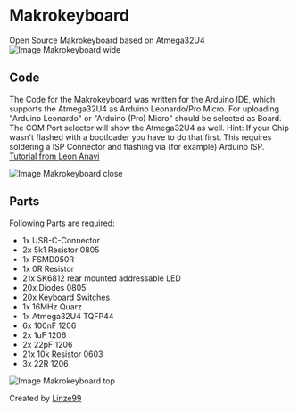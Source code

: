 # Makrokeyboard
Open Source Makrokeyboard based on Atmega32U4
![Image Makrokeyboard wide](/Bilder/Bild1.png)

## Code

The Code for the Makrokeyboard was written for the Arduino IDE, which supports the Atmega32U4 as Arduino Leonardo/Pro Micro. For uploading "Arduino Leonardo" or "Arduino (Pro) Micro" should be selected as Board. The COM Port selector will show the Atmega32U4 as well.
Hint: If your Chip wasn't flashed with a bootloader you have to do that first. This requires soldering a ISP Connector and flashing via (for example) Arduino ISP. [Tutorial from Leon Anavi](https://www.youtube.com/watch?v=ToMrxnRNHM4)

![Image Makrokeyboard close](/Bilder/Bild2.jpg)

## Parts

Following Parts are required:

- 1x USB-C-Connector
- 2x 5k1 Resistor 0805
- 1x FSMD050R
- 1x 0R Resistor
- 21x SK6812 rear mounted addressable LED
- 20x Diodes 0805
- 20x Keyboard Switches
- 1x 16MHz Quarz
- 1x Atmega32U4 TQFP44
- 6x 100nF 1206
- 2x 1uF 1206
- 2x 22pF 1206
- 21x 10k Resistor 0603
- 3x 22R 1206

![Image Makrokeyboard top](/Bilder/Bild3.JPG)

Created by [Linze99](https://www.twitch.tv/linze99)

